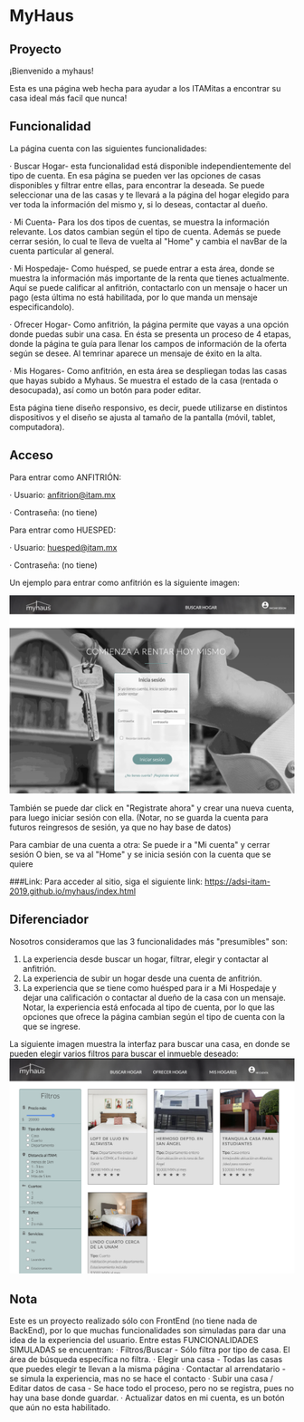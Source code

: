# MyHaus

## Proyecto 

¡Bienvenido a myhaus! 

Esta es una página web hecha para ayudar a los ITAMitas a encontrar su casa ideal más facil que nunca!

## Funcionalidad 

La página cuenta con las siguientes funcionalidades:

  · Buscar Hogar- esta funcionalidad está disponible independientemente del tipo de cuenta. En esa página se pueden ver las opciones de casas disponibles y filtrar entre ellas, para encontrar la deseada. Se puede seleccionar una de las casas y te llevará a la página del hogar elegido para ver toda la información del mismo y, si lo deseas, contactar al dueño.
  
  · Mi Cuenta- Para los dos tipos de cuentas, se muestra la información relevante. Los datos cambian según el tipo de cuenta. Además se puede cerrar sesión, lo cual te lleva de vuelta al "Home" y cambia el navBar de la cuenta particular al general.
  
  · Mi Hospedaje- Como huésped, se puede entrar a esta área, donde se muestra la información más importante de la renta que tienes actualmente. Aquí se puede calificar al anfitrión, contactarlo con un mensaje o hacer un pago (esta última no está habilitada, por lo que manda un mensaje especificandolo).
  
  · Ofrecer Hogar- Como anfitrión, la página permite que vayas a una opción donde puedas subir una casa. En ésta se presenta un proceso de 4 etapas, donde la página te guía para llenar los campos de información de la oferta según se desee. Al temrinar aparece un mensaje de éxito en la alta.
  
  · Mis Hogares- Como anfitrión, en esta área se despliegan todas las casas que hayas subido a Myhaus. Se muestra el estado de la casa (rentada o desocupada), así como un botón para poder editar.

Esta página tiene diseño responsivo, es decir, puede utilizarse en distintos dispositivos y el diseño se ajusta al tamaño de la pantalla (móvil, tablet, computadora).

## Acceso 

Para entrar como ANFITRIÓN:

· Usuario: anfitrion@itam.mx

· Contraseña: (no tiene)

Para entrar como HUESPED:

 · Usuario: huesped@itam.mx

 · Contraseña: (no tiene)
 
 Un ejemplo para entrar como anfitrión es la siguiente imagen:
 
 ![alt text](https://github.com/bernyag/myhaus/blob/master/ImagenesPrototipo/login.png)

También se puede dar click en "Registrate ahora" y crear una nueva cuenta, para luego iniciar sesión con ella.
(Notar, no se guarda la cuenta para futuros reingresos de sesión, ya que no hay base de datos)

Para cambiar de una cuenta a otra:
Se puede ir a "Mi cuenta" y cerrar sesión
O bien, se va al "Home" y se inicia sesión con la cuenta que se quiere

###Link:
Para acceder al sitio, siga el siguiente link:
https://adsi-itam-2019.github.io/myhaus/index.html

## Diferenciador

Nosotros consideramos que las 3 funcionalidades más "presumibles" son:
  1. La experiencia desde buscar un hogar, filtrar, elegir y contactar al anfitrión.
  2. La experiencia de subir un hogar desde una cuenta de anfitrión.
  3. La experiencia que se tiene como huésped para ir a Mi Hospedaje y dejar una calificación o contactar al dueño de la casa con un mensaje.
  Notar, la experiencia está enfocada al tipo de cuenta, por lo que las opciones que ofrece la página cambian según el tipo de cuenta con la que se ingrese.
 
 La siguiente imagen muestra la interfaz para buscar una casa, en donde se pueden elegir varios filtros para buscar el inmueble deseado:
![alt text](https://github.com/bernyag/myhaus/blob/master/ImagenesPrototipo/casas.png)

 ## Nota 

Este es un proyecto realizado sólo con FrontEnd (no tiene nada de BackEnd), por lo que muchas funcionalidades son simuladas para dar una idea de la experiencia del usuario. 
Entre estas FUNCIONALIDADES SIMULADAS se encuentran:
  · Filtros/Buscar - Sólo filtra por tipo de casa. El área de búsqueda específica no filtra.
  · Elegir una casa - Todas las casas que puedes elegir te llevan a la misma página
  · Contactar al arrendatario -  se simula la experiencia, mas no se hace el contacto
  · Subir una casa / Editar datos de casa - Se hace todo el proceso, pero no se registra, pues no hay una base donde guardar.
  · Actualizar datos en mi cuenta, es un botón que aún no esta habilitado.
